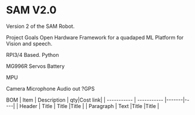 # SAM V2.0

Version 2 of the SAM Robot.

Project Goals
Open Hardware Framework for a quadaped
ML Platform for Vision and speech.

RPI3/4 Based. Python

MG996R Servos
Battery

MPU

Camera
Microphone
Audio out
?GPS

BOM
| Item     | Description | qty|Cost link|
| ----------- | ----------- |-------|-----|
| Header      | Title       | Title       |Title       |
| Paragraph   | Text        |Title       |Title       |
